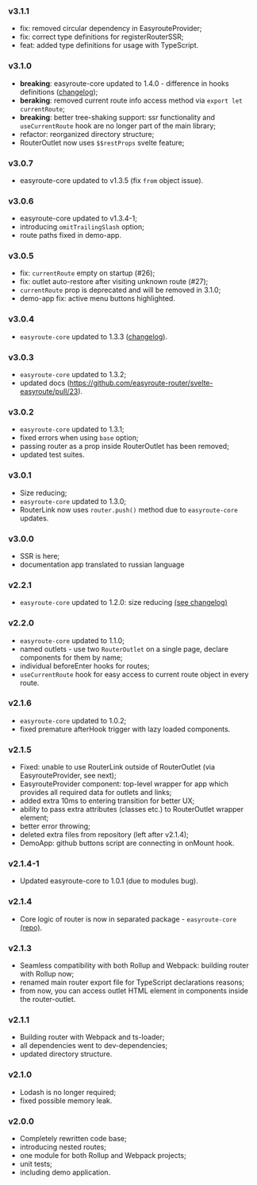 ### v3.1.1
* fix: removed circular dependency in EasyrouteProvider;
* fix: correct type definitions for registerRouterSSR;
* feat: added type definitions for usage with TypeScript.

### v3.1.0
* **breaking**: easyroute-core updated to 1.4.0 - difference in hooks definitions ([changelog](https://github.com/easyroute-router/easyroute-core/blob/master/CHANGELOG.md#v140));
* **beraking**: removed current route info access method via `export let currentRoute`;
* **breaking**: better tree-shaking support: ssr functionality and
  `useCurrentRoute` hook are no longer part of the main library;
* refactor: reorganized directory structure;
* RouterOutlet now uses `$$restProps` svelte feature;

### v3.0.7
* easyroute-core updated to v1.3.5 (fix `from` object issue).

### v3.0.6
* easyroute-core updated to v1.3.4-1;
* introducing `omitTrailingSlash` option;
* route paths fixed in demo-app.

### v3.0.5
* fix: `currentRoute` empty on startup (#26);
* fix: outlet auto-restore after visiting unknown route (#27);
* `currentRoute` prop is deprecated and will be removed in 3.1.0;
* demo-app fix: active menu buttons highlighted.

### v3.0.4
* `easyroute-core` updated to 1.3.3 ([changelog](https://github.com/easyroute-router/easyroute-core/blob/master/CHANGELOG.md#v133)).

### v3.0.3
* `easyroute-core` updated to 1.3.2;
* updated docs (https://github.com/easyroute-router/svelte-easyroute/pull/23).

### v3.0.2
* `easyroute-core` updated to 1.3.1;
* fixed errors when using `base` option;
* passing router as a prop inside RouterOutlet has been removed;
* updated test suites.

### v3.0.1
* Size reducing;
* `easyroute-core` updated to 1.3.0;
* RouterLink now uses `router.push()` method due to `easyroute-core` updates.

### v3.0.0
* SSR is here;
* documentation app translated to russian language

### v2.2.1
* `easyroute-core` updated to 1.2.0: size reducing 
[(see changelog)](https://github.com/lyohaplotinka/easyroute-core/blob/master/CHANGELOG.md#v120)

### v2.2.0
* `easyroute-core` updated to 1.1.0;
* named outlets - use two `RouterOutlet` on a single
page, declare components for them by name;
* individual beforeEnter hooks for routes;
* `useCurrentRoute` hook for easy access to current
route object in every route.

### v2.1.6
* `easyroute-core` updated to 1.0.2;
* fixed premature afterHook trigger with lazy loaded components.

### v2.1.5
* Fixed: unable to use RouterLink outside of RouterOutlet (via EasyrouteProvider, see next);
* EasyrouteProvider component: top-level wrapper for app which provides all required data
for outlets and links;
* added extra 10ms to entering transition for better UX;
* ability to pass extra attributes (classes etc.) to RouterOutlet wrapper element;
* better error throwing;
* deleted extra files from repository (left after v2.1.4);
* DemoApp: github buttons script are connecting in onMount hook.

### v2.1.4-1
* Updated easyroute-core to 1.0.1 (due to modules bug).

### v2.1.4
* Core logic of router is now in separated package - `easyroute-core` [(repo)](https://github.com/lyohaplotinka/easyroute).

### v2.1.3
* Seamless compatibility with both Rollup and Webpack: building router with Rollup now;
* renamed main router export file for TypeScript declarations reasons;
* from now, you can access outlet HTML element in components inside the router-outlet.

### v2.1.1
* Building router with Webpack and ts-loader;
* all dependencies went to dev-dependencies;
* updated directory structure.

### v2.1.0
* Lodash is no longer required;
* fixed possible memory leak.

### v2.0.0
* Completely rewritten code base;
* introducing nested routes;
* one module for both Rollup and Webpack projects;
* unit tests;
* including demo application.
